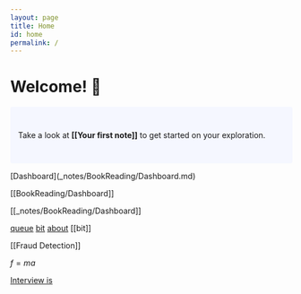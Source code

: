 ```yaml
---
layout: page
title: Home
id: home
permalink: /
---
```


# Welcome! 🌱

<p style="padding: 3em 1em; background: #f5f7ff; border-radius: 4px;">
  Take a look at <span style="font-weight: bold">[[Your first note]]</span> to get started on your exploration.
</p>
[Dashboard](_notes/BookReading/Dashboard.md)


[[BookReading/Dashboard]]


[[_notes/BookReading/Dashboard]]

[queue](/Interview/queue)
[bit](_notes/Interview/bit.md)
[about](/_notes/Interview/interveiw_about)
[[bit]]

[[Fraud Detection]]

$f=ma$

[Interview is](/Interview/queue)


<style>
  .wrapper {
    max-width: 46em;
  }
</style>
